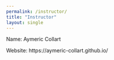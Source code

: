 ```yaml
---
permalink: /instructor/
title: "Instructor"
layout: single
---
```


<p>Name: Aymeric Collart</p>
<p>Website: https://aymeric-collart.github.io/</p>
